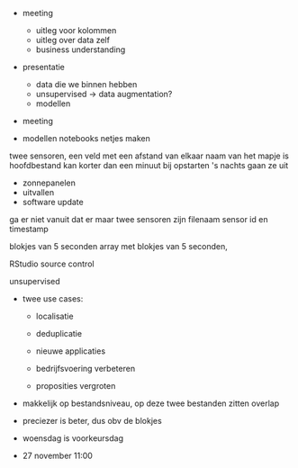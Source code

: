 - meeting
  - uitleg voor kolommen
  - uitleg over data zelf
  - business understanding

- presentatie
    - data die we binnen hebben
    - unsupervised -> data augmentation?
    - modellen

- meeting
- modellen notebooks netjes maken




twee sensoren, een veld met een afstand van elkaar
naam van het mapje is hoofdbestand
kan korter dan een minuut bij opstarten
's nachts gaan ze uit
- zonnepanelen
- uitvallen
- software update


ga er niet vanuit dat er maar twee sensoren zijn
filenaam sensor id en timestamp

blokjes van 5 seconden
array met blokjes van 5 seconden, 


RStudio source control

unsupervised
- twee use cases:
  - localisatie
  - deduplicatie


  - nieuwe applicaties
  - bedrijfsvoering verbeteren
  - proposities vergroten


- makkelijk op bestandsniveau, op deze twee bestanden zitten overlap
- preciezer is beter, dus obv de blokjes

- woensdag is voorkeursdag
- 27 november 11:00

